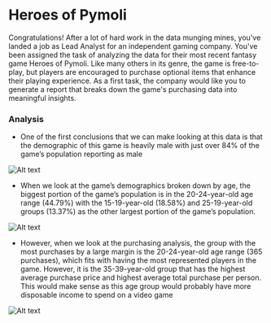 # Heroes of Pymoli

Congratulations! After a lot of hard work in the data munging mines, you've landed a job as Lead Analyst for an independent gaming company. You've been assigned the task of analyzing the data for their most recent fantasy game Heroes of Pymoli.
Like many others in its genre, the game is free-to-play, but players are encouraged to purchase optional items that enhance their playing experience. As a first task, the company would like you to generate a report that breaks down the game's purchasing data into meaningful insights.


### Analysis
- One of the first conclusions that we can make looking at this data is that the demographic of this game is heavily male with just over 84% of the game’s population reporting as male

![Alt text](/HeroesOfPymoli/gender.png?raw=true)

- When we look at the game’s demographics broken down by age, the biggest portion of the game’s population is in the 20-24-year-old age range (44.79%) with the 15-19-year-old (18.58%) and 25-19-year-old groups (13.37%) as the other largest portion of the game’s population.

![Alt text](/HeroesOfPymoli/age.png?raw=true)

- However, when we look at the purchasing analysis, the group with the most purchases by a large margin is the 20-24-year-old age range (365 purchases), which fits with having the most represented players in the game. However, it is the 35-39-year-old group that has the highest average purchase price and highest average total purchase per person. This would make sense as this age group would probably have more disposable income to spend on a video game

![Alt text](/HeroesOfPymoli/purchase.png?raw=true)
